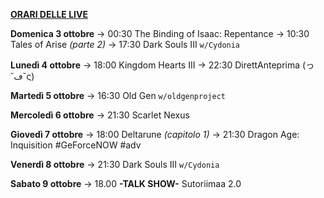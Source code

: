 <u><b>ORARI DELLE LIVE</b></u>

<b>Domenica 3 ottobre</b>
→ 00:30 The Binding of Isaac: Repentance
→ 10:30 Tales of Arise <i>(parte 2)</i>
→ 17:30 Dark Souls III <code>w/Cydonia</code>

<b>Lunedì 4 ottobre</b>
→ 18:00 Kingdom Hearts III
→ 22:30 DirettAnteprima (っ˘ڡ˘ς)

<b>Martedì 5 ottobre</b> 
→ 16:30 Old Gen <code>w/oldgenproject</code>

<b>Mercoledì 6 ottobre</b>
→ 21:30 Scarlet Nexus

<b>Giovedì 7 ottobre</b>
→ 18:00 Deltarune <i>(capitolo 1)</i>
→ 21:30 Dragon Age: Inquisition #GeForceNOW #adv

<b>Venerdì 8 ottobre</b>
→ 21:30 Dark Souls III <code>w/Cydonia</code>

<b>Sabato 9 ottobre</b>
→ 18.00 <b>-TALK SHOW-</b> Sutoriimaa 2.0
